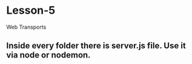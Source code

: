 # Lesson-5
Web Transports

## Inside every folder there is server.js file. Use it via node or nodemon.
